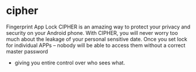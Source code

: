 # cipher
Fingerprint App Lock
CIPHER is an amazing way to protect your privacy and security on your Android phone. 
With CIPHER, you will never worry too much about the leakage of your personal sensitive date.
Once you set lock for individual APPs – nobody will be able to access them without a correct master password 
- giving you entire control over who sees what.


